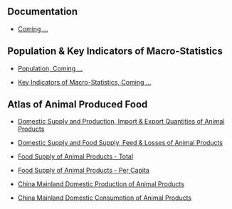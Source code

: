 ## Documentation

- [Coming ...]()

## Population & Key Indicators of Macro-Statistics

- [Population, Coming ...]()

- [Key Indicators of Macro-Statistics, Coming ...]()

## Atlas of Animal Produced Food

- [Domestic Supply and Production, Import & Export Quantities of Animal Products](_posts/2019-12-30-CommodityBalances_Prod-Imp-Exp.md)

- [Domestic Supply and Food Supply, Feed & Losses of Animal Products](_posts/2019-12-30-CommodityBalances_Feed-Losses.md)

- [Food Supply of Animal Products - Total](_posts/2019-12-24-FoodSupply_AnimalProducts_Total.md)

- [Food Supply of Animal Products - Per Capita](_posts/2019-12-24-FoodSupply_AnimalProducts_PerCapita.md)

- [China Mainland Domestic Production of Animal Products](_posts/2019-12-18-MeatAtlas_ChinaMainland_DomesticAnimalProduction.md)

- [China Mainland Domestic Consumption of Animal Products](_posts/2019-12-15-MeatAtlas_ChinaMainland_DomesticFoodConsumption.md)
